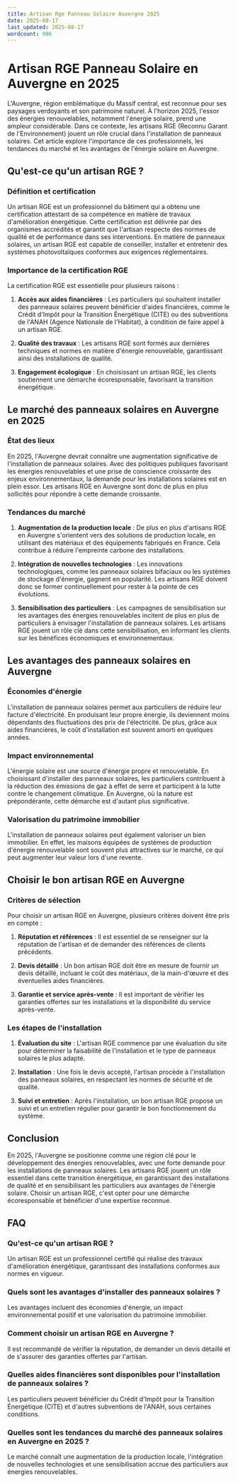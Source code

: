 ```yaml
---
title: Artisan Rge Panneau Solaire Auvergne 2025
date: 2025-08-17
last_updated: 2025-08-17
wordcount: 986
---
```


# Artisan RGE Panneau Solaire en Auvergne en 2025

L'Auvergne, région emblématique du Massif central, est reconnue pour ses paysages verdoyants et son patrimoine naturel. À l'horizon 2025, l'essor des énergies renouvelables, notamment l'énergie solaire, prend une ampleur considérable. Dans ce contexte, les artisans RGE (Reconnu Garant de l'Environnement) jouent un rôle crucial dans l'installation de panneaux solaires. Cet article explore l'importance de ces professionnels, les tendances du marché et les avantages de l'énergie solaire en Auvergne.

## Qu'est-ce qu'un artisan RGE ?

### Définition et certification

Un artisan RGE est un professionnel du bâtiment qui a obtenu une certification attestant de sa compétence en matière de travaux d'amélioration énergétique. Cette certification est délivrée par des organismes accrédités et garantit que l'artisan respecte des normes de qualité et de performance dans ses interventions. En matière de panneaux solaires, un artisan RGE est capable de conseiller, installer et entretenir des systèmes photovoltaïques conformes aux exigences réglementaires.

### Importance de la certification RGE

La certification RGE est essentielle pour plusieurs raisons :

1. **Accès aux aides financières** : Les particuliers qui souhaitent installer des panneaux solaires peuvent bénéficier d'aides financières, comme le Crédit d'Impôt pour la Transition Énergétique (CITE) ou des subventions de l'ANAH (Agence Nationale de l'Habitat), à condition de faire appel à un artisan RGE.

2. **Qualité des travaux** : Les artisans RGE sont formés aux dernières techniques et normes en matière d'énergie renouvelable, garantissant ainsi des installations de qualité.

3. **Engagement écologique** : En choisissant un artisan RGE, les clients soutiennent une démarche écoresponsable, favorisant la transition énergétique.

## Le marché des panneaux solaires en Auvergne en 2025

### État des lieux

En 2025, l'Auvergne devrait connaître une augmentation significative de l'installation de panneaux solaires. Avec des politiques publiques favorisant les énergies renouvelables et une prise de conscience croissante des enjeux environnementaux, la demande pour les installations solaires est en plein essor. Les artisans RGE en Auvergne sont donc de plus en plus sollicités pour répondre à cette demande croissante.

### Tendances du marché

1. **Augmentation de la production locale** : De plus en plus d'artisans RGE en Auvergne s'orientent vers des solutions de production locale, en utilisant des matériaux et des équipements fabriqués en France. Cela contribue à réduire l'empreinte carbone des installations.

2. **Intégration de nouvelles technologies** : Les innovations technologiques, comme les panneaux solaires bifaciaux ou les systèmes de stockage d'énergie, gagnent en popularité. Les artisans RGE doivent donc se former continuellement pour rester à la pointe de ces évolutions.

3. **Sensibilisation des particuliers** : Les campagnes de sensibilisation sur les avantages des énergies renouvelables incitent de plus en plus de particuliers à envisager l'installation de panneaux solaires. Les artisans RGE jouent un rôle clé dans cette sensibilisation, en informant les clients sur les bénéfices économiques et environnementaux.

## Les avantages des panneaux solaires en Auvergne

### Économies d'énergie

L'installation de panneaux solaires permet aux particuliers de réduire leur facture d'électricité. En produisant leur propre énergie, ils deviennent moins dépendants des fluctuations des prix de l'électricité. De plus, grâce aux aides financières, le coût d'installation est souvent amorti en quelques années.

### Impact environnemental

L'énergie solaire est une source d'énergie propre et renouvelable. En choisissant d'installer des panneaux solaires, les particuliers contribuent à la réduction des émissions de gaz à effet de serre et participent à la lutte contre le changement climatique. En Auvergne, où la nature est prépondérante, cette démarche est d'autant plus significative.

### Valorisation du patrimoine immobilier

L'installation de panneaux solaires peut également valoriser un bien immobilier. En effet, les maisons équipées de systèmes de production d'énergie renouvelable sont souvent plus attractives sur le marché, ce qui peut augmenter leur valeur lors d'une revente.

## Choisir le bon artisan RGE en Auvergne

### Critères de sélection

Pour choisir un artisan RGE en Auvergne, plusieurs critères doivent être pris en compte :

1. **Réputation et références** : Il est essentiel de se renseigner sur la réputation de l'artisan et de demander des références de clients précédents.

2. **Devis détaillé** : Un bon artisan RGE doit être en mesure de fournir un devis détaillé, incluant le coût des matériaux, de la main-d'œuvre et des éventuelles aides financières.

3. **Garantie et service après-vente** : Il est important de vérifier les garanties offertes sur les installations et la disponibilité du service après-vente.

### Les étapes de l'installation

1. **Évaluation du site** : L'artisan RGE commence par une évaluation du site pour déterminer la faisabilité de l'installation et le type de panneaux solaires le plus adapté.

2. **Installation** : Une fois le devis accepté, l'artisan procède à l'installation des panneaux solaires, en respectant les normes de sécurité et de qualité.

3. **Suivi et entretien** : Après l'installation, un bon artisan RGE propose un suivi et un entretien régulier pour garantir le bon fonctionnement du système.

## Conclusion

En 2025, l'Auvergne se positionne comme une région clé pour le développement des énergies renouvelables, avec une forte demande pour les installations de panneaux solaires. Les artisans RGE jouent un rôle essentiel dans cette transition énergétique, en garantissant des installations de qualité et en sensibilisant les particuliers aux avantages de l'énergie solaire. Choisir un artisan RGE, c'est opter pour une démarche écoresponsable et bénéficier d'une expertise reconnue.

## FAQ

### Qu'est-ce qu'un artisan RGE ?

Un artisan RGE est un professionnel certifié qui réalise des travaux d'amélioration énergétique, garantissant des installations conformes aux normes en vigueur.

### Quels sont les avantages d'installer des panneaux solaires ?

Les avantages incluent des économies d'énergie, un impact environnemental positif et une valorisation du patrimoine immobilier.

### Comment choisir un artisan RGE en Auvergne ?

Il est recommandé de vérifier la réputation, de demander un devis détaillé et de s'assurer des garanties offertes par l'artisan.

### Quelles aides financières sont disponibles pour l'installation de panneaux solaires ?

Les particuliers peuvent bénéficier du Crédit d'Impôt pour la Transition Énergétique (CITE) et d'autres subventions de l'ANAH, sous certaines conditions.

### Quelles sont les tendances du marché des panneaux solaires en Auvergne en 2025 ?

Le marché connaît une augmentation de la production locale, l'intégration de nouvelles technologies et une sensibilisation accrue des particuliers aux énergies renouvelables.